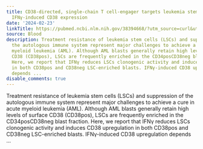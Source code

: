```yaml
---
title: CD38-directed, single-chain T cell-engager targets leukemia stem cells through
  IFNγ-induced CD38 expression
date: '2024-02-23'
linkTitle: https://pubmed.ncbi.nlm.nih.gov/38394668/?utm_source=curl&utm_medium=rss&utm_campaign=journals&utm_content=7603509&fc=None&ff=20240224170823&v=2.18.0.post9+e462414
source: Blood
description: Treatment resistance of leukemia stem cells (LSCs) and suppression of
  the autologous immune system represent major challenges to achieve a cure in acute
  myeloid leukemia (AML). Although AML blasts generally retain high levels of surface
  CD38 (CD38pos), LSCs are frequently enriched in the CD34posCD38neg blast fraction.
  Here, we report that IFNγ reduces LSCs clonogenic activity and induces CD38 upregulation
  in both CD38pos and CD38neg LSC-enriched blasts. IFNγ-induced CD38 upregulation
  depends ...
disable_comments: true
---
```

Treatment resistance of leukemia stem cells (LSCs) and suppression of the autologous immune system represent major challenges to achieve a cure in acute myeloid leukemia (AML). Although AML blasts generally retain high levels of surface CD38 (CD38pos), LSCs are frequently enriched in the CD34posCD38neg blast fraction. Here, we report that IFNγ reduces LSCs clonogenic activity and induces CD38 upregulation in both CD38pos and CD38neg LSC-enriched blasts. IFNγ-induced CD38 upregulation depends ...